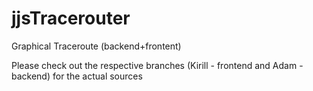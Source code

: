 # jjsTracerouter
Graphical Traceroute (backend+frontent)

Please check out the respective branches (Kirill - frontend and Adam - backend) for the actual sources
